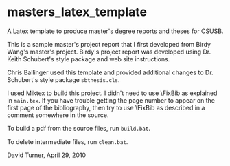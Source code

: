 masters_latex_template
======================

A Latex template to produce master's degree reports and theses for CSUSB.

This is a sample master's project report that I first developed
from Birdy Wang's master's project.
Birdy's project report was developed using Dr. Keith Schubert's style package
and web site instructions.

Chris Ballinger used this template and provided additional changes 
to Dr. Schubert's style package `sbthesis.cls`.

I used Miktex to build this project.
I didn't need to use \FixBib as explained in `main.tex`.
If you have trouble getting the page number to appear
on the first page of the bibliography, then try to use \FixBib as described in a comment
somewhere in the source.

To build a pdf from the source files, run `build.bat`.

To delete intermediate files, run `clean.bat`.

David Turner, April 29, 2010

